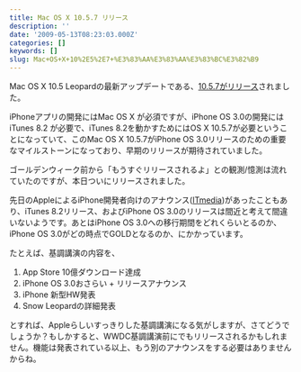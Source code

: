 ```yaml
---
title: Mac OS X 10.5.7 リリース
description: ''
date: '2009-05-13T08:23:03.000Z'
categories: []
keywords: []
slug: Mac+OS+X+10%2E5%2E7+%E3%83%AA%E3%83%AA%E3%83%BC%E3%82%B9
---
```

Mac OS X 10.5 Leopardの最新アップデートである、[10.5.7がリリース](http://support.apple.com/downloads/Mac_OS_X_10_5_7_Update?viewlocale=ja_JP)されました。

iPhoneアプリの開発にはMac OS X が必須ですが、iPhone OS 3.0の開発にはiTunes 8.2 が必要で、iTunes 8.2を動かすためにはOS X 10.5.7が必要ということになっていて、このMac OS X 10.5.7がiPhone OS 3.0リリースのための重要なマイルストーンになっており、早期のリリースが期待されていました。

ゴールデンウィーク前から「もうすぐリリースされるよ」との観測/憶測は流れていたのですが、本日ついにリリースされました。

先日のAppleによるiPhone開発者向けのアナウンス([ITmedia](http://www.itmedia.co.jp/news/articles/0905/11/news096.html))があったこともあり、iTunes 8.2リリース、およびiPhone OS 3.0のリリースは間近と考えて間違いないようです。あとはiPhone OS 3.0への移行期間をどれくらいとるのか、iPhone OS 3.0がどの時点でGOLDとなるのか、にかかっています。

たとえば、基調講演の内容を、

1.  App Store 10億ダウンロード達成
2.  iPhone OS 3.0おさらい + リリースアナウンス
3.  iPhone 新型HW発表
4.  Snow Leopardの詳細発表

とすれば、Appleらしいすっきりした基調講演になる気がしますが、さてどうでしょうか？もしかすると、WWDC基調講演前にでもリリースされるかもしれません。機能は発表されている以上、もう別のアナウンスをする必要はありませんからね。